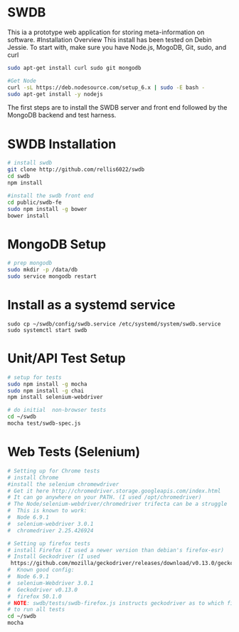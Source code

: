 # SWDB
This ia a prototype web application for storing meta-information on software.
#Installation Overview
This install has been tested on Debin Jessie.
To start with, make sure you have Node.js, MogoDB, Git, sudo, and curl
```sh
sudo apt-get install curl sudo git mongodb
```
``` sh
#Get Node
curl -sL https://deb.nodesource.com/setup_6.x | sudo -E bash -
sudo apt-get install -y nodejs
```
The first steps are to install the SWDB server and front end followed by the MongoDB backend 
and test harness.

# SWDB Installation
``` bash
# install swdb
git clone http://github.com/rellis6022/swdb
cd swdb
npm install

#install the swdb front end
cd public/swdb-fe
sudo npm install -g bower
bower install
```
# MongoDB Setup
``` sh
# prep mongodb
sudo mkdir -p /data/db
sudo service mongodb restart
```
# Install as a systemd service
```
sudo cp ~/swdb/config/swdb.service /etc/systemd/system/swdb.service
sudo systemctl start swdb
```

# Unit/API Test Setup
``` sh
# setup for tests
sudo npm install -g mocha
sudo npm install -g chai
npm install selenium-webdriver

# do initial  non-browser tests
cd ~/swdb
mocha test/swdb-spec.js
```
# Web Tests (Selenium)
```sh
# Setting up for Chrome tests
# install Chrome
#install the selenium chromewdriver
# Get it here http://chromedriver.storage.googleapis.com/index.html
# It can go anywhere on your PATH. (I used /opt/chromedriver)
# The Node/selenium-webdriver/chromedriver trifecta can be a struggle
#  This is known to work:
#  Node 6.9.1
#  selenium-webdriver 3.0.1
#  chromedriver 2.25.426924

# Setting up firefox tests
# install Firefox (I used a newer version than debian's firefox-esr)
# Install Geckodriver (I used 
 https://github.com/mozilla/geckodriver/releases/download/v0.13.0/geckodriver-v0.13.0-linux64.tar.gz)
#  Known good config:
#  Node 6.9.1
#  selenium-Webdriver 3.0.1
#  Geckodriver v0.13.0
#  firefox 50.1.0
# NOTE: swdb/tests/swdb-firefox.js instructs geckodriver as to which firefox it should use. Update the firefox path here if necessary.
# to run all tests
cd ~/swdb
mocha
```
